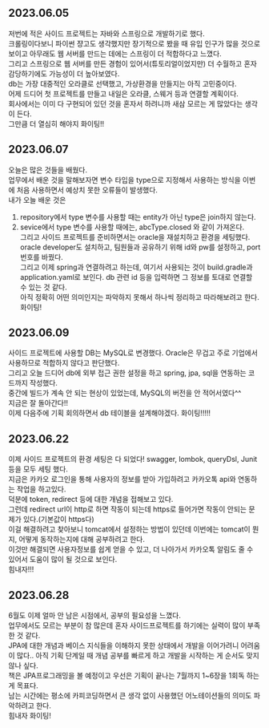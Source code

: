 ## 2023.06.05
저번에 적은 사이드 프로젝트는 자바와 스프링으로 개발하기로 했다.  
크롤링이다보니 파이썬 쟝고도 생각했지만 장기적으로 봤을 때 유입 인구가 많을 것으로 보이고 아무래도 웹 서버를 만드는 데에는 스프링이 더 적합하다고 느꼈다.  
그리고 스프링으로 웹 서버를 만든 경험이 있어서(튜토리얼이었지만) 더 수월하고 혼자 감당하기에도 가능성이 더 높아보였다.  
db는 가장 대중적인 오라클로 선택했고, 가상환경을 만들지는 아직 고민중이다.  
어제 드디어 첫 프로젝트를 만들고 내일은 오라클, 스웨거 등과 연결할 계획이다.  
회사에서는 이미 다 구현되어 있던 것을 혼자서 하려니까 새삼 모르는 게 많았다는 생각이 든다.  
그만큼 더 열심히 해야지 화이팅!!

## 2023.06.07
오늘은 많은 것들을 배웠다.  
업무에서 배운 것을 말해보자면 변수 타입을 type으로 지정해서 사용하는 방식을 이번에 처음 사용하면서 예상치 못한 오류들이 발생했다.  
내가 오늘 배운 것은  
1. repository에서 type 변수를 사용할 때는 entity가 아닌 type은 join하지 않는다.  
2. sevice에서 type 변수를 사용할 때에는, abcType.closed 와 같이 가져온다.  
그리고 사이드 프로젝트를 준비하면서는 oracle을 재설치하고 환경을 세팅했다.  
oracle developer도 설치하고, 팀원들과 공유하기 위해 id와 pw를 설정하고, port 번호를 바꿨다.  
그리고 이제 spring과 연결하려고 하는데, 여기서 사용되는 것이 build.gradle과 application.yaml로 보인다. db 관련 id 등을 입력하면 그 정보를 토대로 연결할 수 있는 것 같다.  
아직 정확히 어떤 의미인지는 파악하지 못해서 하나씩 정리하고 따라해보려고 한다. 화이팅!  

## 2023.06.09
사이드 프로젝트에 사용할 DB는 MySQL로 변경했다. Oracle은 무겁고 주로 기업에서 사용하므로 적합하지 않다고 판단했다.  
그리고 오늘 드디어 db에 외부 접근 권한 설정을 하고 spring, jpa, sql을 연동하는 코드까지 작성했다.  
중간에 빌드가 계속 안 되는 현상이 있었는데, MySQL의 버전을 안 적어서였다^^  
지금은 잘 돌아간다!!  
이제 다음주에 기획 회의하면서 db 테이블을 설계해야겠다. 화이팅!!!!!

## 2023.06.22
이제 사이드 프로젝트의 환경 세팅은 다 되었다! swagger, lombok, queryDsl, Junit 등을 모두 세팅 했다.  
지금은 카카오 로그인을 통해 사용자의 정보를 받아 가입하려고 카카오톡 api와 연동하는 작업을 하고있다.  
덕분에 token, redirect 등에 대한 개념을 접해보고 있다.  
그런데 redirect url이 http로 하면 작동이 되는데 https로 들어가면 작동이 안되는 문제가 있다.(기본값이 https다)  
이걸 해결하려고 찾아보니 tomcat에서 설정하는 방법이 있던데 이번에는 tomcat이 뭔지, 어떻게 동작하는지에 대해 공부하려고 한다.  
이것만 해결되면 사용자정보를 쉽게 얻을 수 있고, 더 나아가서 카카오톡 알림도 줄 수 있어서 도움이 많이 될 것으로 보인다.  
힘내자!!!

## 2023.06.28
6월도 이제 얼마 안 남은 시점에서, 공부의 필요성을 느꼈다.  
업무에서도 모르는 부분이 참 많은데 혼자 사이드프로젝트를 하기에는 실력이 많이 부족한 것 같다.  
JPA에 대한 개념과 베이스 지식들을 이해하지 못한 상태에서 개발을 이어가려니 어려움이 많다..
아직 기획 단계일 때 개념 공부를 빠르게 하고 개발을 시작하는 게 순서도 맞지 않나 싶다.  
책은 JPA프로그래밍을 볼 예정이고 우선은 기획이 끝나는 7월까지 1~6장을 1회독 하는 게 목표다.  
남는 시간에는 평소에 카피코딩하면서 큰 생각 없이 사용했던 어노테이션들의 의미도 파악하려고 한다.  
힘내자 화이팅!
